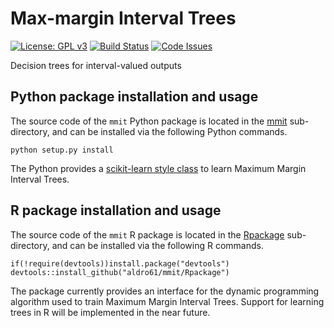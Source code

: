 # Max-margin Interval Trees

[![License: GPL v3](https://img.shields.io/badge/License-GPL%20v3-blue.svg)](http://www.gnu.org/licenses/gpl-3.0)
[![Build Status](https://travis-ci.org/aldro61/mmit.svg?branch=master)](https://travis-ci.org/aldro61/mmit)
[![Code Issues](https://www.quantifiedcode.com/api/v1/project/334605d421f0460ba846af83ebff870d/badge.svg)](https://www.quantifiedcode.com/app/project/334605d421f0460ba846af83ebff870d)

Decision trees for interval-valued outputs

## Python package installation and usage

The source code of the `mmit` Python package is located in the [mmit](mmit) sub-directory, and can be installed via the following Python commands.

```
python setup.py install
```

The Python provides a [scikit-learn style class](https://github.com/aldro61/mmit/blob/master/mmit/learning.py#L35) to learn Maximum Margin Interval Trees.

## R package installation and usage

The source code of the `mmit` R package is located in the
[Rpackage](Rpackage) sub-directory, and can be installed via the following R
commands.

```
if(!require(devtools))install.package("devtools")
devtools::install_github("aldro61/mmit/Rpackage")
```

The package currently provides an interface for the dynamic programming algorithm used to train Maximum Margin Interval Trees. Support for learning trees in R will be implemented in the near future.
